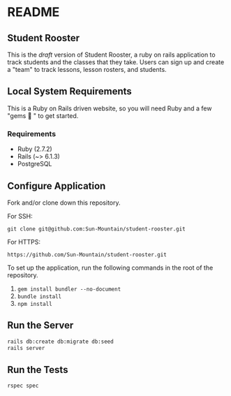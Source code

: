 # README
## Student Rooster
This is the _draft_ version of Student Rooster, a ruby on rails application to track students and the classes that they take. Users can sign up and create a "team" to track lessons, lesson rosters, and students.

## Local System Requirements
This is a Ruby on Rails driven website, so you will need Ruby and a few "gems 💎 " to get started.

### Requirements
- Ruby (2.7.2)
- Rails (~> 6.1.3)
- PostgreSQL

## Configure Application
Fork and/or clone down this repository.

For SSH:

```ssh
git clone git@github.com:Sun-Mountain/student-rooster.git
```

For HTTPS:

```
https://github.com/Sun-Mountain/student-rooster.git
```

To set up the application, run the following commands in the root of the repository.

1. `gem install bundler --no-document`
2. `bundle install`
3. `npm install`

## Run the Server

```Bash
rails db:create db:migrate db:seed
rails server
```

## Run the Tests

```Bash
rspec spec
```